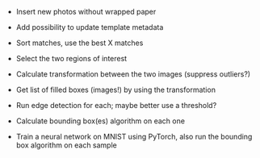 - Insert new photos without wrapped paper

- Add possibility to update template metadata

- Sort matches, use the best X matches

- Select the two regions of interest

- Calculate transformation between the two images
  (suppress outliers?)
  
- Get list of filled boxes (images!) by using the
  transformation
  
- Run edge detection for each; maybe better 
  use a threshold?
- Calculate bounding box(es) algorithm on each one

- Train a neural network on MNIST using PyTorch,
  also run the bounding box algorithm on each sample